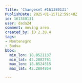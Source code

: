 ```yaml
---
Title: 'Changeset #161380131'
PublishDate: 2025-01-15T12:59:48Z
id: 161380131
user: dada24
comment: moving area
created_by: iD 2.30.4
tags:
- Montenegro
- Budva
bbox:
  min_lon: 18.8521137
  min_lat: 42.2882761
  max_lon: 18.8524515
  max_lat: 42.2884864

---
```

